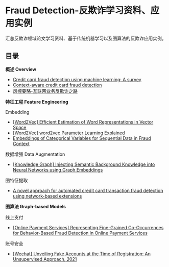 # Fraud Detection-反欺诈学习资料、应用实例

汇总反欺诈领域论文学习资料、基于传统机器学习以及图算法的反欺诈应用实例。

## 目录

**概述 Overview**

- [Credit card fraud detection using machine learning: A survey](https://arxiv.org/pdf/2010.06479.pdf)
- [Context-aware credit card fraud detection](https://tel.archives-ouvertes.fr/tel-02902117/document)
- [风控要略-互联网业务反欺诈之路](https://weread.qq.com/web/reader/3ef321f071fd5a9d3effb02)

**特征工程 Feature Engineering**

Embedding
- [[Word2Vec] Efficient Estimation of Word Representations in Vector Space](https://arxiv.org/pdf/1301.3781.pdf)
- [[Word2Vec] word2vec Parameter Learning Explained](https://arxiv.org/pdf/1411.2738.pdf)
- [Embeddings of Categorical Variables for Sequential Data in Fraud Context](http://oliviercaelen.be/doc/AMLTA2018_paper_7.pdf)

数据增强 Data Augmentation
- [[Knowledge Graph] Injecting Semantic Background Knowledge
into Neural Networks using Graph Embeddings](https://perso.liris.cnrs.fr/pierre-edouard.portier/publications/2017_ZIEGLER_PORTIER_WETICE_injecting_semantic_background_knowledge_into_neural_networks_using_graph_embeddings.pdf)

图特征提取
- [A novel approach for automated credit card transaction fraud detection using network-based extensions](http://eliassi.org/papers/vanvlasselaer_dss2015.pdf)

**图算法 Graph-based Models**

线上支付
- [[Online Payment Services] Representing Fine-Grained Co-Occurrences for Behavior-Based Fraud Detection in Online Payment Services](#Representing-Fine-Grained-Co-Occurrences-for-Behavior-Based-Fraud-Detection-in-Online-Payment-Services)

账号安全
- [[Wechat] Unveiling Fake Accounts at the Time of Registration: An Unsupervised Approach, 2021](#unveiling-fake-accounts-at-the-time-of-registration---an-unsupervised-approach)
